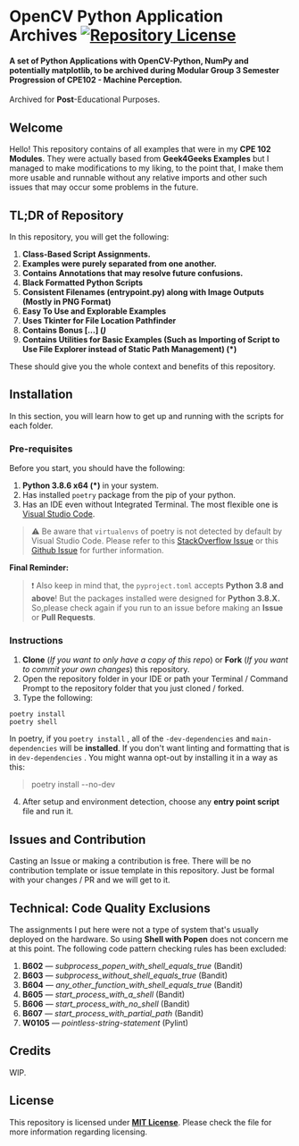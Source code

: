 # OpenCV Python Application Archives [![Repository License](https://img.shields.io/badge/Repo%20License-MIT-blueviolet)](https://github.com/CodexLink/discord-rich-presence-activity-badge/blob/main/LICENSE)
#### A set of Python Applications with OpenCV-Python, NumPy and potentially matplotlib, to be archived during Modular Group 3 Semester Progression of CPE102 - Machine Perception.

Archived for **Post**-Educational Purposes. 

## Welcome

Hello! This repository contains of all examples that were in my **CPE 102 Modules**. They were actually based from **Geek4Geeks Examples** but I managed to make modifications to my liking, to the point that, I make them more usable and runnable without any relative imports and other such issues that may occur some problems in the future.

## TL;DR of Repository

In this repository, you will get the following:

1.  **Class-Based Script Assignments.**
2.  **Examples were purely separated from one another.**
3.  **Contains Annotations that may resolve future confusions.**
4.  **Black Formatted Python Scripts**
5.  **Consistent Filenames (entrypoint.py) along with Image Outputs (Mostly in PNG Format)**
6.  **Easy To Use and Explorable Examples**
7.  **Uses Tkinter for File Location Pathfinder**
8.  **Contains Bonus [...] (*)***
9.  **Contains Utilities for Basic Examples (Such as Importing of Script to Use File Explorer instead of Static Path Management) (*)**

These should give you the whole context and benefits of this repository.

## Installation

In this section, you will learn how to get up and running with the scripts for each folder.

### Pre-requisites

Before you start, you should have the following:

1.  **Python 3.8.6 x64 (*)** in your system.
2.  Has installed `poetry` package from the pip of your python.
3.  Has an IDE even without Integrated Terminal. The most flexible one is [Visual Studio Code](https://code.visualstudio.com/).

> ⚠️ Be aware that `virtualenvs` of poetry is not detected by default by Visual Studio Code. Please refer to this [StackOverflow Issue](https://stackoverflow.com/questions/59882884/vscode-doesnt-show-poetry-virtualenvs-in-select-interpreter-option) or this [Github Issue](https://github.com/microsoft/vscode-python/issues/8372) for further information.

**Final Reminder:**

> ❗ Also keep in mind that, the `pyproject.toml` accepts **Python 3.8 and above**! But the packages installed were designed for **Python 3.8.X.** So,please check again if you run to an issue before making an **Issue** or **Pull Requests**.

### Instructions

1.  **Clone** (_If you want to only have a copy of this repo_) or **Fork** (_If you want to commit your own changes_) this repository.
2.  Open the repository folder in your IDE or path your Terminal / Command Prompt to the repository folder that you just cloned / forked.
3.  Type the following:

```text
poetry install
poetry shell
```

In poetry, if you `poetry install` , all of the `-dev-dependencies` and `main-dependencies` will be **installed**. If you don't want linting and formatting that is in `dev-dependencies` . You might wanna opt-out by installing it in a way as this:

> poetry install --no-dev

4.  After setup and environment detection, choose any **entry point script** file and run it.

## Issues and Contribution

Casting an Issue or making a contribution is free. There will be no contribution template or issue template in this repository. Just be formal with your changes / PR and we will get to it.

## Technical: Code Quality Exclusions

The assignments I put here were not a type of system that's usually deployed on the hardware. So using **Shell with Popen** does not concern me at this point. The following code pattern checking rules has been excluded:

1.  **B602** — _subprocess_popen_with_shell_equals_true_ (Bandit)
2.  **B603** — _subprocess_without_shell_equals_true_ (Bandit)
3.  **B604** — _any_other_function_with_shell_equals_true_ (Bandit)
4.  **B605** — _start_process_with_a_shell_ (Bandit)
5.  **B606** — _start_process_with_no_shell_ (Bandit)
6.  **B607** — _start_process_with_partial_path_ (Bandit)
7.  **W0105** — _pointless-string-statement_ (Pylint)

## Credits

WIP.

## License

This repository is licensed under [**MIT License**](https://github.com/CodexLink/OpenCV_Python_Archives/blob/main/LICENSE). Please check the file for more information regarding licensing.
